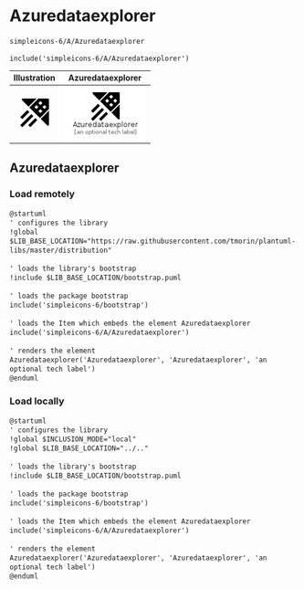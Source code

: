 # Azuredataexplorer


```text
simpleicons-6/A/Azuredataexplorer
```

```text
include('simpleicons-6/A/Azuredataexplorer')
```



| Illustration | Azuredataexplorer |
| :---: | :---: |
| ![illustration for Illustration](../../simpleicons-6/A/Azuredataexplorer.png) | ![illustration for Azuredataexplorer](../../simpleicons-6/A/Azuredataexplorer.Local.png) |




## Azuredataexplorer

### Load remotely
```plantuml
@startuml
' configures the library
!global $LIB_BASE_LOCATION="https://raw.githubusercontent.com/tmorin/plantuml-libs/master/distribution"

' loads the library's bootstrap
!include $LIB_BASE_LOCATION/bootstrap.puml

' loads the package bootstrap
include('simpleicons-6/bootstrap')

' loads the Item which embeds the element Azuredataexplorer
include('simpleicons-6/A/Azuredataexplorer')

' renders the element
Azuredataexplorer('Azuredataexplorer', 'Azuredataexplorer', 'an optional tech label')
@enduml
```

### Load locally
```plantuml
@startuml
' configures the library
!global $INCLUSION_MODE="local"
!global $LIB_BASE_LOCATION="../.."

' loads the library's bootstrap
!include $LIB_BASE_LOCATION/bootstrap.puml

' loads the package bootstrap
include('simpleicons-6/bootstrap')

' loads the Item which embeds the element Azuredataexplorer
include('simpleicons-6/A/Azuredataexplorer')

' renders the element
Azuredataexplorer('Azuredataexplorer', 'Azuredataexplorer', 'an optional tech label')
@enduml
```

